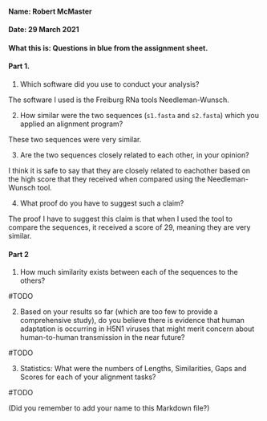 #### Name: Robert McMaster
#### Date: 29 March 2021
#### What this is: Questions in blue from the assignment sheet.

#### Part 1.


 1. Which software did you use to conduct your analysis?

The software I used is the Freiburg RNa tools Needleman-Wunsch.

 2. How similar were the two sequences (`s1.fasta` and `s2.fasta`) which you applied an alignment program?

 These two sequences were very similar.


 3. Are the two sequences closely related to each other, in your opinion?

 I think it is safe to say that they are closely related to eachother based on the high score that they received when compared using the Needleman-Wunsch tool. 


 4. What proof do you have to suggest such a claim?

The proof I have to suggest this claim is that when I used the tool to compare the sequences, it received a score of 29, meaning they are very similar.




#### Part 2
 1. How much similarity exists between each of the sequences to the others?

#TODO


 2. Based on your results so far (which are too few to provide a comprehensive study), do you believe there is evidence that human adaptation is occurring in H5N1 viruses that might merit concern about human-to-human transmission in the near future?


#TODO

 3. Statistics: What were the numbers of Lengths, Similarities, Gaps and Scores for each of your alignment tasks?


#TODO




(Did you remember to add your name to this Markdown file?)
